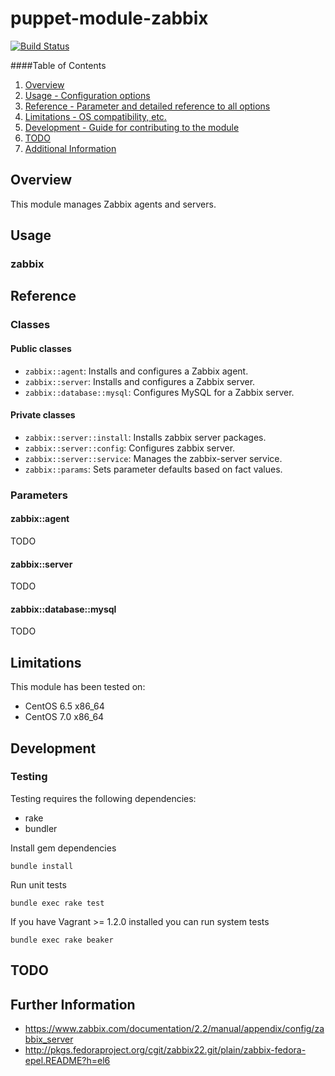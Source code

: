 # puppet-module-zabbix

[![Build Status](https://travis-ci.org/treydock/puppet-module-zabbix.png)](https://travis-ci.org/treydock/puppet-module-zabbix)

####Table of Contents

1. [Overview](#overview)
2. [Usage - Configuration options](#usage)
3. [Reference - Parameter and detailed reference to all options](#reference)
4. [Limitations - OS compatibility, etc.](#limitations)
5. [Development - Guide for contributing to the module](#development)
6. [TODO](#todo)
7. [Additional Information](#additional-information)

## Overview

This module manages Zabbix agents and servers.

## Usage

### zabbix

## Reference

### Classes

#### Public classes

* `zabbix::agent`: Installs and configures a Zabbix agent.
* `zabbix::server`: Installs and configures a Zabbix server.
* `zabbix::database::mysql`: Configures MySQL for a Zabbix server.

#### Private classes

* `zabbix::server::install`: Installs zabbix server packages.
* `zabbix::server::config`: Configures zabbix server.
* `zabbix::server::service`: Manages the zabbix-server service.
* `zabbix::params`: Sets parameter defaults based on fact values.

### Parameters

#### zabbix::agent

TODO

#### zabbix::server

TODO

#### zabbix::database::mysql

TODO

## Limitations

This module has been tested on:

* CentOS 6.5 x86_64
* CentOS 7.0 x86_64

## Development

### Testing

Testing requires the following dependencies:

* rake
* bundler

Install gem dependencies

    bundle install

Run unit tests

    bundle exec rake test

If you have Vagrant >= 1.2.0 installed you can run system tests

    bundle exec rake beaker

## TODO

## Further Information

* https://www.zabbix.com/documentation/2.2/manual/appendix/config/zabbix_server
* http://pkgs.fedoraproject.org/cgit/zabbix22.git/plain/zabbix-fedora-epel.README?h=el6

